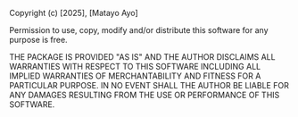 Copyright (c) [2025], [Matayo Ayo]

Permission to use, copy, modify and/or distribute this software for any purpose is free.

THE PACKAGE IS PROVIDED "AS IS" AND THE AUTHOR DISCLAIMS ALL WARRANTIES WITH RESPECT TO THIS SOFTWARE INCLUDING ALL IMPLIED WARRANTIES OF MERCHANTABILITY AND FITNESS FOR A PARTICULAR PURPOSE. IN NO EVENT SHALL THE AUTHOR BE LIABLE FOR ANY DAMAGES RESULTING FROM THE USE OR PERFORMANCE OF THIS SOFTWARE.